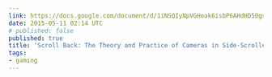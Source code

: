 ```yaml
---
link: https://docs.google.com/document/d/1iNSQIyNpVGHeak6isbP6AHdHD50gs8MNXF1GCf08efg/pub
date: 2015-05-11 02:14 UTC
# published: false
published: true
title: 'Scroll Back: The Theory and Practice of Cameras in Side-Scrollers'
tags:
- gaming
---
```



